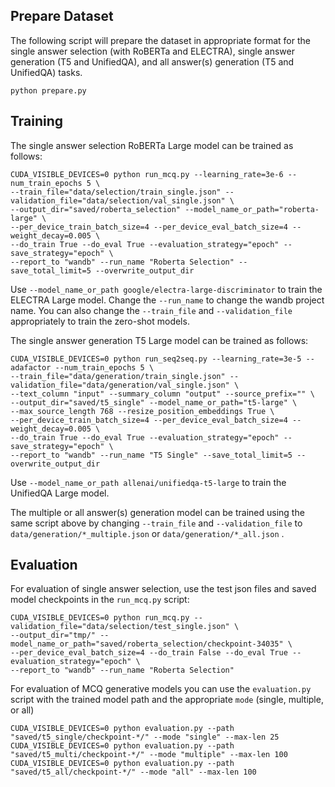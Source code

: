 ## Prepare Dataset

The following script will prepare the dataset in appropriate format for the single answer selection (with RoBERTa and ELECTRA), single answer generation (T5 and UnifiedQA), and all answer(s) generation (T5 and UnifiedQA) tasks.
```
python prepare.py
```

## Training
The single answer selection RoBERTa Large model can be trained as follows:
```
CUDA_VISIBLE_DEVICES=0 python run_mcq.py --learning_rate=3e-6 --num_train_epochs 5 \
--train_file="data/selection/train_single.json" --validation_file="data/selection/val_single.json" \
--output_dir="saved/roberta_selection" --model_name_or_path="roberta-large" \
--per_device_train_batch_size=4 --per_device_eval_batch_size=4 --weight_decay=0.005 \
--do_train True --do_eval True --evaluation_strategy="epoch" --save_strategy="epoch" \
--report_to "wandb" --run_name "Roberta Selection" --save_total_limit=5 --overwrite_output_dir
```

Use `--model_name_or_path google/electra-large-discriminator` to train the ELECTRA Large model. Change the `--run_name` to change the wandb project name. You can also change the `--train_file` and `--validation_file` appropriately to train the zero-shot models.


The single answer generation T5 Large model can be trained as follows:
```
CUDA_VISIBLE_DEVICES=0 python run_seq2seq.py --learning_rate=3e-5 --adafactor --num_train_epochs 5 \
--train_file="data/generation/train_single.json" --validation_file="data/generation/val_single.json" \
--text_column "input" --summary_column "output" --source_prefix="" \
--output_dir="saved/t5_single" --model_name_or_path="t5-large" \
--max_source_length 768 --resize_position_embeddings True \
--per_device_train_batch_size=4 --per_device_eval_batch_size=4 --weight_decay=0.005 \
--do_train True --do_eval True --evaluation_strategy="epoch" --save_strategy="epoch" \
--report_to "wandb" --run_name "T5 Single" --save_total_limit=5 --overwrite_output_dir
```

Use `--model_name_or_path allenai/unifiedqa-t5-large` to train the UnifiedQA Large model. 

The multiple or all answer(s) generation model can be trained using the same script above by changing `--train_file` and `--validation_file` to `data/generation/*_multiple.json` or `data/generation/*_all.json` .


## Evaluation
For evaluation of single answer selection, use the test json files and saved model checkpoints in the `run_mcq.py` script:
```
CUDA_VISIBLE_DEVICES=0 python run_mcq.py --validation_file="data/selection/test_single.json" \
--output_dir="tmp/" --model_name_or_path="saved/roberta_selection/checkpoint-34035" \
--per_device_eval_batch_size=4 --do_train False --do_eval True --evaluation_strategy="epoch" \
--report_to "wandb" --run_name "Roberta Selection"
```

For evaluation of MCQ generative models you can use the `evaluation.py` script with the trained model path and the appropriate `mode` (single, multiple, or all)
```
CUDA_VISIBLE_DEVICES=0 python evaluation.py --path "saved/t5_single/checkpoint-*/" --mode "single" --max-len 25
CUDA_VISIBLE_DEVICES=0 python evaluation.py --path "saved/t5_multi/checkpoint-*/" --mode "multiple" --max-len 100
CUDA_VISIBLE_DEVICES=0 python evaluation.py --path "saved/t5_all/checkpoint-*/" --mode "all" --max-len 100
```
